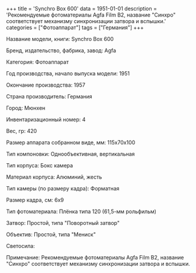 +++
title = 'Synchro Box 600'
data = 1951-01-01
description = 'Рекомендуемые фотоматериалы Agfa Film B2, название "Синхро" соответствует механизму синхронизации затвора и вспышки.'
categories = ["Фотоаппарат"]
tags = ["Германия"]
+++

Название модели, книги: Synchro Box 600

Бренд, издательство, фабрика, завод: Agfa

Категория: Фотоаппарат

Год производства, начало выпуска модели: 1951

Окончание производства: 1957

Страна производитель: Германия

Город: Мюнхен

Инвентаризационный номер: 4

Вес, гр: 420

Размер аппарата  собранном виде, мм: 115x70x100

Тип компоновки: Однообъективная, вертикальная

Тип корпуса: Бокс камера

Материал корпуса: Алюминий, жесть

Тип камеры (по размеру кадра): Форматная

Размер кадра, см: 6х9

Тип фотоматериала: Плёнка типа 120 (61,5-мм рольфильм)

Затвор: Простой, типа "Поворотный затвор"

Объектив: Простой, типа "Мениск"

Светосила: 

Примечание: Рекомендуемые фотоматериалы Agfa Film B2, название "Синхро" соответствует механизму синхронизации затвора и вспышки.

